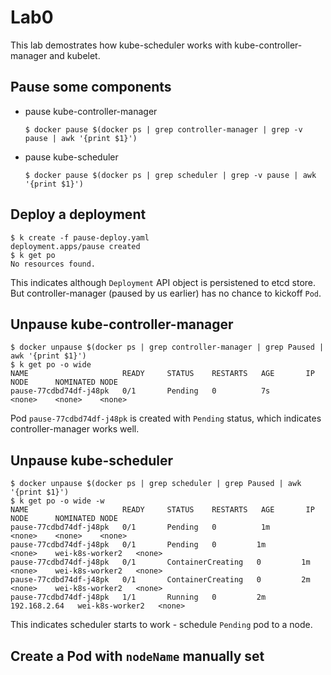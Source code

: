 # Lab0

This lab demostrates how kube-scheduler works with kube-controller-manager and kubelet.

## Pause some components

- pause kube-controller-manager
    ```console
    $ docker pause $(docker ps | grep controller-manager | grep -v pause | awk '{print $1}')
    ```

- pause kube-scheduler
    ```console
    $ docker pause $(docker ps | grep scheduler | grep -v pause | awk '{print $1}')
    ```

## Deploy a deployment

```console
$ k create -f pause-deploy.yaml
deployment.apps/pause created
$ k get po
No resources found.
```

This indicates although `Deployment` API object is persistened to etcd store. But controller-manager (paused by us earlier) has no chance to kickoff `Pod`.

## Unpause kube-controller-manager

```console
$ docker unpause $(docker ps | grep controller-manager | grep Paused | awk '{print $1}')
$ k get po -o wide
NAME                     READY     STATUS    RESTARTS   AGE       IP        NODE      NOMINATED NODE
pause-77cdbd74df-j48pk   0/1       Pending   0          7s        <none>    <none>    <none>
```

Pod `pause-77cdbd74df-j48pk` is created with `Pending` status, which indicates controller-manager works well.

## Unpause kube-scheduler

```console
$ docker unpause $(docker ps | grep scheduler | grep Paused | awk '{print $1}')
$ k get po -o wide -w
NAME                     READY     STATUS    RESTARTS   AGE       IP        NODE      NOMINATED NODE
pause-77cdbd74df-j48pk   0/1       Pending   0          1m        <none>    <none>    <none>
pause-77cdbd74df-j48pk   0/1       Pending   0         1m        <none>    wei-k8s-worker2   <none>
pause-77cdbd74df-j48pk   0/1       ContainerCreating   0         1m        <none>    wei-k8s-worker2   <none>
pause-77cdbd74df-j48pk   0/1       ContainerCreating   0         2m        <none>    wei-k8s-worker2   <none>
pause-77cdbd74df-j48pk   1/1       Running   0         2m        192.168.2.64   wei-k8s-worker2   <none>
```

This indicates scheduler starts to work - schedule `Pending` pod to a node.

## Create a Pod with `nodeName` manually set
